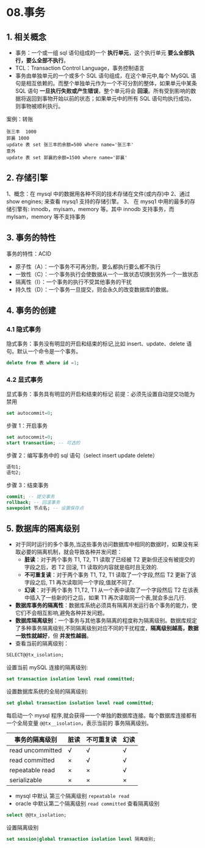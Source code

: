 # 08.事务

## 1. 相关概念

- 事务：一个或一组 sql 语句组成的一个 **执行单元**，这个执行单元 **要么全部执行，要么全部不执行**。
- TCL：Transaction Control Language，事务控制语言
- 事务由单独单元的一个或多个 SQL 语句组成，在这个单元中,每个 MySQL 语句是相互依赖的。而整个单独单元作为一个不可分割的整体，如果单元中某条 SQL 语句 **一旦执行失败或产生错误**，整个单元将会 **回滚**。所有受到影响的数据将返回到事物开始以前的状态；如果单元中的所有 SQL 语句均执行成功，则事物被顺利执行。

案例：转账

```
张三丰  1000
郭襄 1000
update 表 set 张三丰的余额=500 where name='张三丰'
意外
update 表 set 郭襄的余额=1500 where name='郭襄'
```

## 2. 存储引擎

1、概念：在 mysql 中的数据用各种不同的技术存储在文件(或内存)中
2、通过 show engines; 来查看 mysq1 支持的存储引擎。
3、 在 mysq1 中用的最多的存储引擎有: innodb，myisam，memory 等。其中 innodb 支持事务，而
myIsam，memory 等不支持事务

## 3. 事务的特性

事务的特性：ACID

- 原子性（A）：一个事务不可再分割，要么都执行要么都不执行
- 一致性（C）：一个事务执行会使数据从一个一致状态切换到另外一个一致状态
- 隔离性（I）：一个事务的执行不受其他事务的干扰
- 持久性（D）：一个事务一旦提交，则会永久的改变数据库的数据。

## 4. 事务的创建

### 4.1 隐式事务

隐式事务：事务没有明显的开启和结束的标记,比如 insert、update、delete 语句。默认一个命令是一个事务。

```sql
delete from 表 where id =1;
```

### 4.2 显式事务

显式事务：事务具有明显的开启和结束的标记
前提：必须先设置自动提交功能为禁用

```sql
set autocommit=0;
```

步骤 1：开启事务

```sql
set autocommit=0;
start transaction; -- 可选的
```

步骤 2：编写事务中的 sql 语句（select insert update delete）

```sql
语句1;
语句2;
```

步骤 3：结束事务

```sql
commit; -- 提交事务
rollback; -- 回滚事务
savepoint 节点名; -- 设置保存点
```

## 5. 数据库的隔离级别

- 对于同时运行的多个事务,当这些事务访问数据库中相同的数据时，如果没有采取必要的隔离机制，就会导致各种并发问题：
  - **脏读**：对于两个事务 T1, T2, T1 读取了已经被 T2 更新但还没有被提交的字段之后，若 T2 回滚, T1 读取的内容就是临时且无效的.
  - **不可重复读**：对于两个事务 T1, T2, T1 读取了一个字段,然后 T2 更新了该字段之后, T1 再次读取同一个字段,值就不同了.
  - **幻读**：对于两个事务 T1,T2, T1 从一个表中读取了一个字段然后 T2 在该表中插入了一些新的行之后，如果 T1 再次读取同一个表,就会多出几行.
- **数据库事务的隔离性**：数据库系统必须具有隔离并发运行各个事务的能力，使它们不会相互影响,避免各种并发问题。
- **数据库隔离级别**：一个事务与其他事务隔离的程度称为隔离级别。数据库规定了多种事务隔离级别,不同隔离级别对应不同的干扰程度，**隔离级别越高，数据一致性就越好**，但 **并发性越弱**。
- 查看当前的隔离级别：

```sql
SELECT@@tx_isolation;
```

设置当前 mySQL 连接的隔离级别:

```sql
set transaction isolation level read committed;
```

设置数据库系统的全局的隔离级别:

```sql
set global transaction isolation level read committed;
```

每启动一个 mysql 程序,就会获得一一个单独的数据库连接。每个数据库连接都有一个全局变量 `@@tx__isolation`，表示当前的
事务隔离级别。

| 事务的隔离级别   | 脏读 | 不可重复读 | 幻读 |
| ---------------- | ---- | ---------- | ---- |
| read uncommitted | √    | √          | √    |
| read committed   | ×    | √          | √    |
| repeatable read  | ×    | ×          | √    |
| serializable     | ×    | ×          | ×    |

- mysql 中默认 第三个隔离级别 `repeatable read`
- oracle 中默认第二个隔离级别 `read committed`
  查看隔离级别

```sql
select @@tx_isolation;
```

设置隔离级别

```sql
set session|global transaction isolation level 隔离级别;
```
 
 
 <git-talk/>